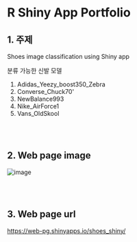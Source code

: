 # **R Shiny App Portfolio**

## 1. 주제
Shoes image classification using Shiny app

분류 가능한 신발 모델
1. Adidas_Yeezy_boost350_Zebra
2. Converse_Chuck70'
3. NewBalance993
4. Nike_AirForce1
5. Vans_OldSkool

<br>
<br>

## 2. Web page image
![image](https://user-images.githubusercontent.com/82884493/121133733-aaf36380-c86d-11eb-9b6c-ac8d84e8c894.png)

<br>
<br>

## 3. Web page url
https://web-pg.shinyapps.io/shoes_shiny/
